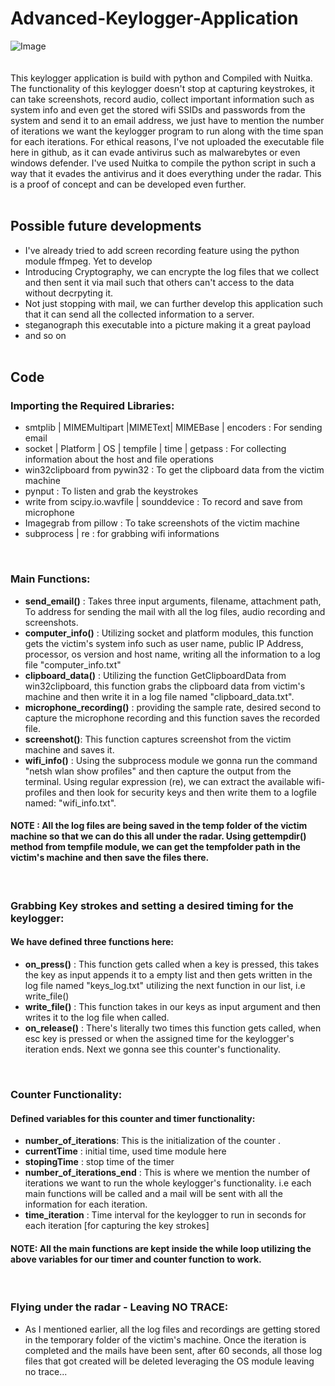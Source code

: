 # Advanced-Keylogger-Application
![Image](https://github.com/user-attachments/assets/a26ddebf-dd2c-48c9-afe5-c1267095e7bb)
<br>
<br><br>
This keylogger application is build with python and Compiled with Nuitka. The functionality of this keylogger doesn't stop at capturing keystrokes, it can take screenshots, record audio, collect important information such as system info and even get the stored wifi SSIDs and passwords from the system and send it to an email address, we just have to mention the number of iterations we want the keylogger program to run along with the time span for each iterations. For ethical reasons, I've not uploaded the executable file here in github, as it can evade antivirus such as malwarebytes or even windows defender. I've used Nuitka to compile the python script in such a way that it evades the antivirus and it does everything under the radar. This is a proof of concept and can be developed even further. 
<br>
<br>

## Possible future developments
- I've already tried to add screen recording feature using the python module ffmpeg. Yet to develop
- Introducing Cryptography, we can encrypte the log files that we collect and then sent it via mail such that others can't access to the data without decrpyting it.
- Not just stopping with mail, we can further develop this application such that it can send all the collected information to a server.
- steganograph this executable into a picture making it a great payload
- and so on
  <br>
  <br>
  
## Code 
### Importing the Required Libraries: 
- smtplib | MIMEMultipart |MIMEText| MIMEBase | encoders : For sending email
- socket | Platform | OS | tempfile | time | getpass : For collecting information about the host and file operations
- win32clipboard from pywin32 : To get the clipboard data from the victim machine
- pynput : To listen and grab the keystrokes
- write from scipy.io.wavfile | sounddevice : To record and save from microphone
- Imagegrab from pillow : To take screenshots of the victim machine
- subprocess | re : for grabbing wifi informations
<br>

### Main Functions:
- **send_email()** : Takes three input arguments, filename, attachment path, To address for sending the mail with all the log files, audio recording and screenshots.
- **computer_info()** : Utilizing socket and platform modules, this function gets the victim's system info such as user name, public IP Address, processor, os version and host name, writing all the information to a log file "computer_info.txt"
- **clipboard_data()** : Utilizing the function GetClipboardData from win32clipboard, this function grabs the clipboard data from victim's machine and then write it in a log file named "clipboard_data.txt".
- **microphone_recording()** : providing the sample rate, desired second to capture the microphone recording and this function saves the recorded file.
- **screenshot()**: This function captures screenshot from the victim machine and saves it.
- **wifi_info()** : Using the subprocess module we gonna run the command "netsh wlan show profiles" and then capture the output from the terminal. Using regular expression (re), we can extract the available wifi-profiles and then look for security keys and then write them to a logfile named: "wifi_info.txt".
#### NOTE : All the log files are being saved in the temp folder of the victim machine so that we can do this all under the radar. Using gettempdir() method from tempfile module, we can get the tempfolder path in the victim's machine and then save the files there.
<br>

### Grabbing Key strokes and setting a desired timing for the keylogger:

#### We have defined three functions here:
- **on_press()** : This function gets called when a key is pressed, this takes the key as input appends it to a empty list and then gets written in the log file named "keys_log.txt" utilizing the next function in our list, i.e write_file()
- **write_file()** : This function takes in our keys as input argument and then writes it to the log file when called.
- **on_release()** : There's literally two times this function gets called, when esc key is pressed or when the assigned time for the keylogger's iteration ends. Next we gonna see this counter's functionality.
<br>

### Counter Functionality:
#### Defined variables for this counter and timer functionality:
- **number_of_iterations**: This is the initialization of the counter .
- **currentTime** : initial time, used time module here
- **stopingTime** : stop time of the timer
- **number_of_iterations_end** : This is where we mention the number of iterations we want to run the whole keylogger's functionality. i.e each main functions will be called and a mail will be sent with all the information for each iteration.
- **time_iteration** : Time interval for the keylogger to run in seconds for each iteration [for capturing the key strokes]

#### NOTE: All the main functions are kept inside the while loop utilizing the above variables for our timer and counter function to work.
<br>

### Flying under the radar - Leaving NO TRACE:
- As I mentioned earlier, all the log files and recordings are getting stored in the temporary folder of the victim's machine. Once the iteration is completed and the mails have been sent, after 60 seconds, all those log files that got created will be deleted leveraging the OS module leaving no trace...



